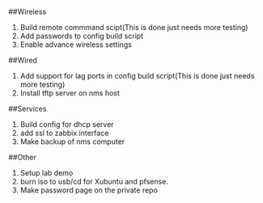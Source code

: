 ##Wireless
1. Build remote commmand scipt(This is done just needs more testing)
2. Add passwords to config build script
3. Enable advance wireless settings


##Wired
1. Add support for lag ports in config build script(This is done just needs more testing)
2. Install tftp server on nms host

##Services
1. Build config for dhcp server
2. add ssl to zabbix interface
3. Make backup of nms computer

##Other
1. Setup lab demo
2. burn iso to usb/cd for Xubuntu and pfsense.
3. Make password page on the private repo

